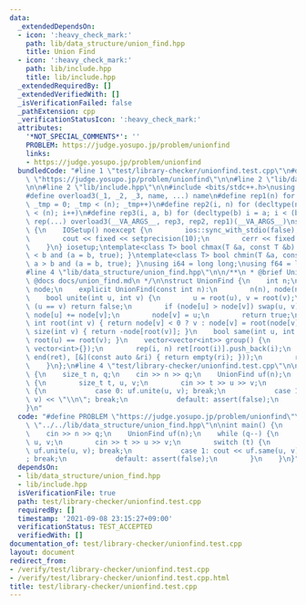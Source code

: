 ```yaml
---
data:
  _extendedDependsOn:
  - icon: ':heavy_check_mark:'
    path: lib/data_structure/union_find.hpp
    title: Union Find
  - icon: ':heavy_check_mark:'
    path: lib/include.hpp
    title: lib/include.hpp
  _extendedRequiredBy: []
  _extendedVerifiedWith: []
  _isVerificationFailed: false
  _pathExtension: cpp
  _verificationStatusIcon: ':heavy_check_mark:'
  attributes:
    '*NOT_SPECIAL_COMMENTS*': ''
    PROBLEM: https://judge.yosupo.jp/problem/unionfind
    links:
    - https://judge.yosupo.jp/problem/unionfind
  bundledCode: "#line 1 \"test/library-checker/unionfind.test.cpp\"\n#define PROBLEM\
    \ \"https://judge.yosupo.jp/problem/unionfind\"\n\n#line 2 \"lib/data_structure/union_find.hpp\"\
    \n\n#line 2 \"lib/include.hpp\"\n\n#include <bits/stdc++.h>\nusing namespace std;\n\
    #define overload3(_1, _2, _3, name, ...) name\n#define rep1(n) for (decltype(n)\
    \ _tmp = 0; _tmp < (n); _tmp++)\n#define rep2(i, n) for (decltype(n) i = 0; i\
    \ < (n); i++)\n#define rep3(i, a, b) for (decltype(b) i = a; i < (b); i++)\n#define\
    \ rep(...) overload3(__VA_ARGS__, rep3, rep2, rep1)(__VA_ARGS__)\nstruct IOSetup\
    \ {\n    IOSetup() noexcept {\n        ios::sync_with_stdio(false);\n        cin.tie(nullptr);\n\
    \        cout << fixed << setprecision(10);\n        cerr << fixed << setprecision(10);\n\
    \    }\n} iosetup;\ntemplate<class T> bool chmax(T &a, const T &b) { return a\
    \ < b and (a = b, true); }\ntemplate<class T> bool chmin(T &a, const T &b) { return\
    \ a > b and (a = b, true); }\nusing i64 = long long;\nusing f64 = long double;\n\
    #line 4 \"lib/data_structure/union_find.hpp\"\n\n/**\n * @brief Union Find\n *\
    \ @docs docs/union_find.md\n */\n\nstruct UnionFind {\n    int n;\n    vector<int>\
    \ node;\n    explicit UnionFind(const int n):\n        n(n), node(n, -1) {}\n\
    \    bool unite(int u, int v) {\n        u = root(u), v = root(v);\n        if\
    \ (u == v) return false;\n        if (node[u] > node[v]) swap(u, v);\n       \
    \ node[u] += node[v];\n        node[v] = u;\n        return true;\n    }\n   \
    \ int root(int v) { return node[v] < 0 ? v : node[v] = root(node[v]); }\n    int\
    \ size(int v) { return -node[root(v)]; }\n    bool same(int u, int v) { return\
    \ root(u) == root(v); }\n    vector<vector<int>> group() {\n        vector ret(n,\
    \ vector<int>{});\n        rep(i, n) ret[root(i)].push_back(i);\n        ret.erase(remove_if(begin(ret),\
    \ end(ret), [&](const auto &ri) { return empty(ri); }));\n        return ret;\n\
    \    }\n};\n#line 4 \"test/library-checker/unionfind.test.cpp\"\n\nint main()\
    \ {\n    size_t n, q;\n    cin >> n >> q;\n    UnionFind uf(n);\n    while (q--)\
    \ {\n        size_t t, u, v;\n        cin >> t >> u >> v;\n        switch (t)\
    \ {\n            case 0: uf.unite(u, v); break;\n            case 1: cout << uf.same(u,\
    \ v) << \"\\n\"; break;\n            default: assert(false);\n        }\n    }\n\
    }\n"
  code: "#define PROBLEM \"https://judge.yosupo.jp/problem/unionfind\"\n\n#include\
    \ \"../../lib/data_structure/union_find.hpp\"\n\nint main() {\n    size_t n, q;\n\
    \    cin >> n >> q;\n    UnionFind uf(n);\n    while (q--) {\n        size_t t,\
    \ u, v;\n        cin >> t >> u >> v;\n        switch (t) {\n            case 0:\
    \ uf.unite(u, v); break;\n            case 1: cout << uf.same(u, v) << \"\\n\"\
    ; break;\n            default: assert(false);\n        }\n    }\n}"
  dependsOn:
  - lib/data_structure/union_find.hpp
  - lib/include.hpp
  isVerificationFile: true
  path: test/library-checker/unionfind.test.cpp
  requiredBy: []
  timestamp: '2021-09-08 23:15:27+09:00'
  verificationStatus: TEST_ACCEPTED
  verifiedWith: []
documentation_of: test/library-checker/unionfind.test.cpp
layout: document
redirect_from:
- /verify/test/library-checker/unionfind.test.cpp
- /verify/test/library-checker/unionfind.test.cpp.html
title: test/library-checker/unionfind.test.cpp
---
```

